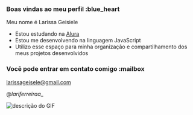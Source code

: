 ### Boas vindas ao meu perfil :blue_heart

Meu nome é Larissa Geisiele

- Estou estudando na [Alura](https://www.alura.com.br)
- Estou me desenvolvendo na linguagem JavaScript
- Utilizo esse espaço para minha organização e compartilhamento dos meus projetos desenvolvidos

### Você pode entrar em contato comigo :mailbox

larissageisele@gmail.com

@_lariferreiraa__

![descrição do GIF]([(https://media1.tenor.com/m/vBhraFQlxfAAAAAd/wink-black.gif)])

